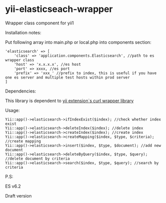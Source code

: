 # yii-elasticseach-wrapper
Wrapper class component for yii1

Installation notes:

Put following array into main.php or local.php into components section:
```
'elasticsearch' => [
    'class' => 'application.components.Elasticsearch', //path to es wrapper class 
    'host' => 'x.x.x.x', //es host
    'port' => xxxx, //es port
    'prefix' => 'xxx_' //prefix to index, this is useful if you have one es server and multiple test hosts within prod server
]
```

Dependencies:

This library is dependent to [yii extension`s curl wrapper library](https://github.com/hackerone/curl/) 

Usage:

```
Yii::app()->elasticsearch->ifIndexExist($index); //check whether index exist
Yii::app()->elasticsearch->deleteIndex($index); //delete index
Yii::app()->elasticsearch->createIndex($index); //create index
Yii::app()->elasticsearch->createMapping($index, $type, $criteria); //create mapping
Yii::app()->elasticsearch->insert($index, $type, $document); //add new document
Yii::app()->elasticsearch->deleteByQuery($index, $type, $query); //delete document by criteria
Yii::app()->elasticsearch->search($index, $type, $query); //search by criteria
```

P.S:

ES v6.2

Draft version